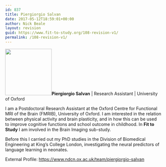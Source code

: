 ```yaml
---
id: 837
title: Piergiorgio Salvan
date: 2017-05-12T18:59:01+00:00
author: Nick Beale
layout: revision
guid: https://www.fit-to-study.org/108-revision-v1/
permalink: /108-revision-v1/
---
```

**[<img class="wp-image-772 size-thumbnail alignleft" src="https://i0.wp.com/www.fit-to-study.org/wp-content/uploads/2017/04/Piergiorgio.jpg?resize=150%2C150&#038;ssl=1" alt="" width="150" height="150" srcset="https://i0.wp.com/www.fit-to-study.org/wp-content/uploads/2017/04/Piergiorgio.jpg?resize=150%2C150&ssl=1 150w, https://i0.wp.com/www.fit-to-study.org/wp-content/uploads/2017/04/Piergiorgio.jpg?zoom=2&resize=150%2C150&ssl=1 300w, https://i0.wp.com/www.fit-to-study.org/wp-content/uploads/2017/04/Piergiorgio.jpg?zoom=3&resize=150%2C150&ssl=1 450w" sizes="(max-width: 150px) 100vw, 150px" data-recalc-dims="1" />](https://i0.wp.com/www.fit-to-study.org/wp-content/uploads/2017/04/Piergiorgio.jpg?ssl=1)Piergiorgio Salvan** | Research Assistant | University of Oxford

I am a Postdoctoral Research Assistant at the Oxford Centre for Functional MRI of the Brain (FMRIB), University of Oxford. I am interested in the relation between physical activity and brain plasticity, and in how this can be used to improve cognitive functions and school outcome in childhood. In **Fit to Study** I am involved in the Brain Imaging sub-study.

Before this I carried out my PhD studies in the Division of Biomedical Engineering at King&#8217;s College London, investigating the neural predictors of language learning in neonates.

External Profile: https://www.ndcn.ox.ac.uk/team/piergiorgio-salvan